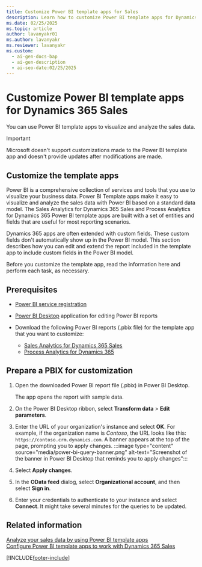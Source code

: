 ```yaml
---
title: Customize Power BI template apps for Sales
description: Learn how to customize Power BI template apps for Dynamics 365 Sales. Extend reports with custom fields to better visualize your sales data.
ms.date: 02/25/2025
ms.topic: article
author: lavanyakr01
ms.author: lavanyakr
ms.reviewer: lavanyakr
ms.custom:
  - ai-gen-docs-bap
  - ai-gen-description
  - ai-seo-date:02/25/2025
---
```


# Customize Power BI template apps for Dynamics 365 Sales

You can use Power BI template apps to visualize and analyze the sales data.

> [!IMPORTANT]
> Microsoft doesn't support customizations made to the Power BI template app and doesn't provide updates after modifications are made.

## Customize the template apps

Power BI is a comprehensive collection of services and tools that you use to visualize your business data. Power BI Template apps make it easy to visualize and analyze the sales data with Power BI based on a standard data model. The Sales Analytics for Dynamics 365 Sales and Process Analytics for Dynamics 365 Power BI template apps are built with a set of entities and fields that are useful for most reporting scenarios.

Dynamics 365 apps are often extended with custom fields. These custom fields don't automatically show up in the Power BI model. This section describes how you can edit and extend the report included in the template app to include custom fields in the Power BI model.

Before you customize the template app, read the information here and perform each task, as necessary.

## Prerequisites

- [Power BI service registration](https://powerbi.com/)
- [Power BI Desktop](https://powerbi.microsoft.com/desktop/) application for editing Power BI reports
- Download the following Power BI reports (.pbix file) for the template app that you want to customize:

  - [Sales Analytics for Dynamics 365 Sales](https://go.microsoft.com/fwlink/p/?linkid=2121605)
  - [Process Analytics for Dynamics 365](https://go.microsoft.com/fwlink/p/?linkid=2121504)

## Prepare a PBIX for customization

1. Open the downloaded Power BI report file (.pbix) in Power BI Desktop.

   The app opens the report with sample data.

1. On the Power BI Desktop ribbon, select **Transform data** > **Edit parameters**.
1. Enter the URL of your organization's instance and select **OK**. For example, if the organization name is *Contoso*, the URL looks like this: `https://contoso.crm.dynamics.com`.
  A banner appears at the top of the page, prompting you to apply changes.
  :::image type="content" source="media/power-bi-query-banner.png" alt-text="Screenshot of the banner in Power BI Desktop that reminds you to apply changes":::
1. Select **Apply changes**.
1. In the **OData feed** dialog, select **Organizational account**, and then select **Sign in**.
1. Enter your credentials to authenticate to your instance and select **Connect**.
   It might take several minutes for the queries to be updated.

## Related information

[Analyze your sales data by using Power BI template apps](introduction-sales-template-apps.md)  
[Configure Power BI template apps to work with Dynamics 365 Sales](configure-sales-template-apps.md)

[!INCLUDE[footer-include](../includes/footer-banner.md)]